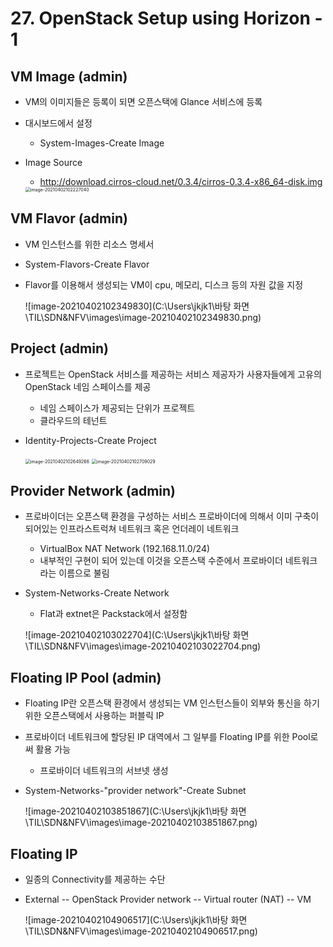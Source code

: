 # 27. OpenStack Setup using Horizon - 1

## VM Image (admin)

- VM의 이미지들은 등록이 되면 오픈스택에 Glance 서비스에 등록

- 대시보드에서 설정

  - System-Images-Create Image

- Image Source

  - http://download.cirros-cloud.net/0.3.4/cirros-0.3.4-x86_64-disk.img

  <img src="C:\Users\jkjk1\바탕 화면\TIL\SDN&NFV\images\image-20210402102227040.png" alt="image-20210402102227040" style="zoom:50%;" />



## VM Flavor (admin)

- VM 인스턴스를 위한 리소스 명세서

- System-Flavors-Create Flavor

- Flavor를 이용해서 생성되는 VM이 cpu, 메모리, 디스크 등의 자원 값을 지정

  ![image-20210402102349830](C:\Users\jkjk1\바탕 화면\TIL\SDN&NFV\images\image-20210402102349830.png)



## Project (admin)

- 프로젝트는 OpenStack 서비스를 제공하는 서비스 제공자가 사용자들에게 고유의 OpenStack 네임 스페이스를 제공

  - 네임 스페이스가 제공되는 단위가 프로젝트
  - 클라우드의 테넌트

- Identity-Projects-Create Project

  <img src="C:\Users\jkjk1\바탕 화면\TIL\SDN&NFV\images\image-20210402102649266.png" alt="image-20210402102649266" style="zoom:50%;" />

  <img src="C:\Users\jkjk1\바탕 화면\TIL\SDN&NFV\images\image-20210402102709029.png" alt="image-20210402102709029" style="zoom:50%;" />



## Provider Network (admin)

- 프로바이더는 오픈스택 환경을 구성하는 서비스 프로바이더에 의해서 이미 구축이 되어있는 인프라스트럭쳐 네트워크 혹은 언더레이 네트워크

  - VirtualBox NAT Network (192.168.11.0/24)
  - 내부적인 구현이 되어 있는데 이것을 오픈스택 수준에서 프로바이더 네트워크라는 이름으로 불림

- System-Networks-Create Network

  - Flat과 extnet은 Packstack에서 설정함

  ![image-20210402103022704](C:\Users\jkjk1\바탕 화면\TIL\SDN&NFV\images\image-20210402103022704.png)



## Floating IP Pool (admin)

- Floating IP란 오픈스택 환경에서 생성되는 VM 인스턴스들이 외부와 통신을 하기 위한 오픈스택에서 사용하는 퍼블릭 IP

- 프로바이더 네트워크에 할당된 IP 대역에서 그 일부를 Floating IP를 위한 Pool로써 활용 가능

  - 프로바이더 네트워크의 서브넷 생성

- System-Networks-"provider network"-Create Subnet

  ![image-20210402103851867](C:\Users\jkjk1\바탕 화면\TIL\SDN&NFV\images\image-20210402103851867.png)



## Floating IP

- 일종의 Connectivity를 제공하는 수단

- External -- OpenStack Provider network -- Virtual router (NAT) -- VM

  ![image-20210402104906517](C:\Users\jkjk1\바탕 화면\TIL\SDN&NFV\images\image-20210402104906517.png)